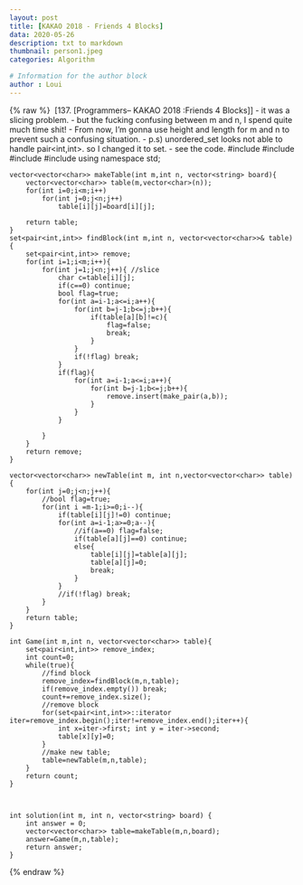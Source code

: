 ```yaml
---
layout: post
title: [KAKAO 2018 - Friends 4 Blocks]
data: 2020-05-26
description: txt to markdown
thumbnail: person1.jpeg
categories: Algorithm

# Information for the author block
author : Loui
---
```


{% raw %}
	﻿
	[137. [Programmers– KAKAO 2018 :Friends 4 Blocks]]
	- it was a slicing problem. 
	- but the fucking confusing between m and n, I spend quite much time shit!
	- From now, I’m gonna use height and length for m and n to prevent such a confusing situation.
	- p.s) unordered_set looks not able to handle pair<int,int>. so I changed it to set.
	- see the code.
	#include <string>
	#include <vector>
	#include<iostream>
	#include<set>
	using namespace std;
	
	vector<vector<char>> makeTable(int m,int n, vector<string> board){
	    vector<vector<char>> table(m,vector<char>(n));
	    for(int i=0;i<m;i++)
	        for(int j=0;j<n;j++)
	            table[i][j]=board[i][j];
	    
	    return table;
	}
	set<pair<int,int>> findBlock(int m,int n, vector<vector<char>>& table){
	    set<pair<int,int>> remove;
	    for(int i=1;i<m;i++){
	        for(int j=1;j<n;j++){ //slice
	            char c=table[i][j];
	            if(c==0) continue;
	            bool flag=true;
	            for(int a=i-1;a<=i;a++){
	                for(int b=j-1;b<=j;b++){
	                    if(table[a][b]!=c){
	                        flag=false;
	                        break;
	                    }
	                }
	                if(!flag) break;
	            }
	            if(flag){
	                for(int a=i-1;a<=i;a++){
	                    for(int b=j-1;b<=j;b++){
	                        remove.insert(make_pair(a,b));
	                    }
	                }
	            }
	            
	        }
	    }
	    return remove;
	}
	
	vector<vector<char>> newTable(int m, int n,vector<vector<char>> table){
	    for(int j=0;j<n;j++){
	        //bool flag=true;
	        for(int i =m-1;i>=0;i--){
	            if(table[i][j]!=0) continue;
	            for(int a=i-1;a>=0;a--){
	                //if(a==0) flag=false;
	                if(table[a][j]==0) continue;
	                else{
	                    table[i][j]=table[a][j];
	                    table[a][j]=0;
	                    break;
	                }
	            }
	            //if(!flag) break;
	        }
	    }
	    return table;
	}
	
	int Game(int m,int n, vector<vector<char>> table){
	    set<pair<int,int>> remove_index;
	    int count=0;
	    while(true){
	        //find block
	        remove_index=findBlock(m,n,table);
	        if(remove_index.empty()) break;
	        count+=remove_index.size();
	        //remove block
	        for(set<pair<int,int>>::iterator iter=remove_index.begin();iter!=remove_index.end();iter++){
	            int x=iter->first; int y = iter->second;
	            table[x][y]=0;
	        }
	        //make new table;
	        table=newTable(m,n,table);
	    }
	    return count;
	}
	
	
	
	int solution(int m, int n, vector<string> board) {
	    int answer = 0;
	    vector<vector<char>> table=makeTable(m,n,board);
	    answer=Game(m,n,table);
	    return answer;
	}
	
	
{% endraw %}
